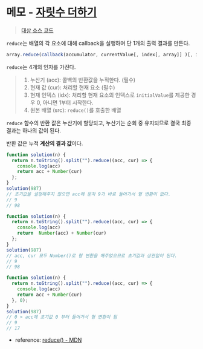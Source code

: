 # 메모 - [자릿수 더하기](https://school.programmers.co.kr/learn/courses/30/lessons/12931)

> [대상 소스 코드](./solution.js#L12)

`reduce`는 배열의 각 요소에 대해 callback을 실행하며 단 1개의 출력 결과를 만든다.

```javascript
array.reduce(callback(accumulator, currentValue[, index[, array]] )[, initialValue])
```

`reduce`는 4개의 인자를 가진다.

> 1. 누산기 (acc): 콜백의 반환값을 누적한다. (필수)
> 2. 현재 값 (cur): 처리할 현재 요소 (필수)
> 3. 현재 인덱스 (idx): 처리할 현재 요소의 인덱스로 `initialValue`를 제공한 경우 0, 아니면 1부터 시작한다.
> 4. 원본 배열 (src): `reduce()`를 호출한 배열

`reduce` 함수의 반환 값은 누산기에 할당되고, 누산기는 순회 중 유지되므로 결국 최종 결과는 하나의 값이 된다.

반환 값은 누적 **계산의 결과 값**이다.

```javascript
function solution(n) {
  return n.toString().split("").reduce((acc, cur) => {
    console.log(acc)
    return acc + Number(cur)
  };
}
solution(987)
// 초기값을 설정해주지 않으면 acc에 문자 9가 바로 들어가서 형 변환이 없다.
// 9
// 98
```

```javascript
function solution(n) {
  return n.toString().split("").reduce((acc, cur) => {
    console.log(acc)
    return  Number(acc) + Number(cur)
  };
}
solution(987)
// acc, cur 모두 Number()로 형 변환을 해주었으므로 초기값과 상관없이 된다.
// 9
// 98
```

```javascript
function solution(n) {
  return n.toString().split("").reduce((acc, cur) => {
    console.log(acc)
    return acc + Number(cur)
  }, 0);
}
solution(987)
// 0 > acc에 초기값 0 부터 들어가서 형 변환이 됨
// 9
// 17
```

- reference: [reduce() - MDN](https://developer.mozilla.org/ko/docs/Web/JavaScript/Reference/Global_Objects/Array/Reduce)

